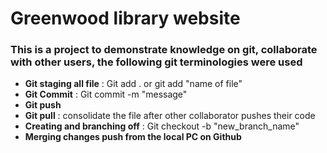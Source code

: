 # Greenwood library website

### This is a project to demonstrate knowledge on git, collaborate with other users, the following git terminologies were used
- **Git staging all file** : Git add . or git add "name of file"
- **Git Commit** : Git commit -m "message"
- **Git push**
- **Git pull** : consolidate the file after other collaborator pushes their code
- **Creating and branching off** : Git checkout -b "new_branch_name"
- **Merging changes push from the local PC on Github**
  


